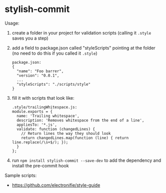 stylish-commit
==============

Usage:
 1. create a folder in your project for validation scripts (calling it `.style` saves you a step)

 1. add a field to package.json called "styleScripts" pointing at the folder (no need to do this if you called it `.style`)

        package.json:
        {
          "name": "Foo barrer",
          "version": "0.0.1",
          ...
          "styleScripts": "./scripts/style"
        }

 1. fill it with scripts that look like:

        .style/trailingWhitespace.js:
        module.exports = {
          name: 'Trailing whitespace',
          description: 'Removes whitespace from the end of a line',
          appliesTo: '*.js',
          validate: function (changedLines) {
            // Return lines the way they should look
            return changedLines.map(function (line) { return line.replace(/\s+$/); });
          }
        };

 1. run `npm install stylish-commit --save-dev` to add the dependency and install the pre-commit hook

Sample scripts:
 - https://github.com/electronifie/style-guide
